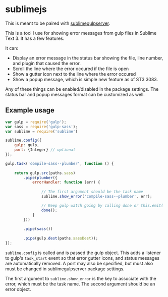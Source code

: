 # sublimejs

This is meant to be paired with [sublimegulpserver](https://github.com/KindaSwiss/sublimegulpserver). 

This is a tool I use for showing error messages from gulp files in Sublime Text 3. It has a few features. 

It can: 
- Display an error message in the status bar showing the file, line number, and plugin that caused the error. 
- Scroll the line where the error occured if the file is open 
- Show a gutter icon next to the line where the error occured 
- Show a popup message, which is simple new feature as of ST3 3083.  

Any of these things can be enabled/disabled in the package settings. The status bar and popup messages format can be customized as well. 

## Example usage 

```Javascript
var gulp = require('gulp');
var sass = require('gulp-sass');
var sublime = require('sublime')

sublime.config({
	gulp: gulp, 
	port: {Integer} // optional 
});

gulp.task('compile-sass--plumber', function () {
	
	return gulp.src(paths.sass)
		.pipe(plumber({ 
			errorHandler: function (err) {
				
				// The first argument should be the task name 
				sublime.show_error('compile-sass--plumber', err);

				// Keep gulp watch going by calling done or this.emit('end')
				done();
			} 
		}))
		
		.pipe(sass())
		
		.pipe(gulp.dest(paths.sassDest));
});

```

`sublime.config` is called and is passed the gulp object. This adds a listener to gulp's `task_start` event so that error gutter icons, and status messages are automatically removed. A port may also be specified, but must also must be changed in sublimegulpserver package settings. 

The first argument to `sublime.show_error` is the key to associate with the error, which must be the task name. The second argument should be an error object. 








